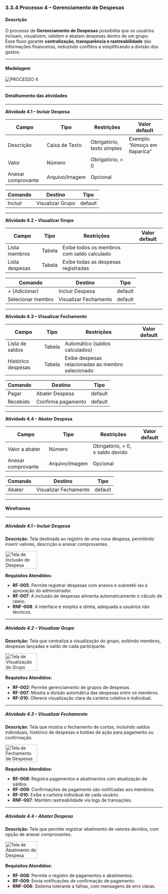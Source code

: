 ### 3.3.4 Processo 4 – Gerenciamento de Despesas

#### Descrição
O processo de **Gerenciamento de Despesas** possibilita que os usuários incluam, visualizem, validem e abatam despesas dentro de um grupo.  
Esse fluxo garante **centralização, transparência e rastreabilidade** das informações financeiras, reduzindo conflitos e simplificando a divisão dos gastos.  

---

#### Modelagem

![PROCESSO 4](../images/modelagem-4-gerenciamento-de-despesas.png "Modelo BPMN do Processo 4.")

---

#### Detalhamento das atividades

---

**Atividade 4.1 – Incluir Despesa**

| **Campo**        | **Tipo**       | **Restrições**                 | **Valor default** |
|------------------|----------------|--------------------------------|-------------------|
| Descrição        | Caixa de Texto | Obrigatório, texto simples      | Exemplo: “Almoço em Itaparica” |
| Valor            | Número         | Obrigatório, > 0                |                   |
| Anexar comprovante | Arquivo/Imagem | Opcional                        |                   |

| **Comando**  | **Destino**         | **Tipo**  |
|--------------|---------------------|-----------|
| Incluir      | Visualizar Grupo    | default   |

---

**Atividade 4.2 – Visualizar Grupo**

| **Campo**     | **Tipo**  | **Restrições** | **Valor default** |
|---------------|-----------|----------------|-------------------|
| Lista membros | Tabela    | Exibe todos os membros com saldo calculado |   |
| Lista despesas| Tabela    | Exibe todas as despesas registradas        |   |

| **Comando**   | **Destino**               | **Tipo**  |
|---------------|---------------------------|-----------|
| + (Adicionar) | Incluir Despesa           | default   |
| Selecionar membro | Visualizar Fechamento | default   |

---

**Atividade 4.3 – Visualizar Fechamento**

| **Campo**          | **Tipo** | **Restrições** | **Valor default** |
|--------------------|----------|----------------|-------------------|
| Lista de saldos    | Tabela   | Automático (saldos calculados) | |
| Histórico despesas | Tabela   | Exibe despesas relacionadas ao membro selecionado | |

| **Comando**   | **Destino**          | **Tipo**  |
|---------------|----------------------|-----------|
| Pagar         | Abater Despesa       | default   |
| Recebido      | Confirma pagamento   | default   |

---

**Atividade 4.4 – Abater Despesa**

| **Campo**          | **Tipo**       | **Restrições**                 | **Valor default** |
|--------------------|----------------|--------------------------------|-------------------|
| Valor a abater     | Número         | Obrigatório, > 0, ≤ saldo devido |                 |
| Anexar comprovante | Arquivo/Imagem | Opcional                        |                   |

| **Comando**   | **Destino**         | **Tipo**  |
|---------------|---------------------|-----------|
| Abater        | Visualizar Fechamento | default |

---

#### Wireframes

---

##### Atividade 4.1 – Incluir Despesa

**Descrição:** Tela destinada ao registro de uma nova despesa, permitindo inserir valores, descrição e anexar comprovantes.  

<div style="display: flex; gap: 20px;">
  <img src="../images/prototipoTelas/processo4/Incluir_Despesa.png" alt="Tela de Inclusão de Despesa" width="45%">
</div>

**Requisitos Atendidos:**
- **RF-005**: Permite registrar despesas com anexos e submetê-las à aprovação do administrador.  
- **RF-007**: A inclusão de despesas alimenta automaticamente o cálculo de rateio.  
- **RNF-008**: A interface é simples e direta, adequada a usuários não técnicos.  

---

##### Atividade 4.2 – Visualizar Grupo

**Descrição:** Tela que centraliza a visualização do grupo, exibindo membros, despesas lançadas e saldo de cada participante.  

<div style="display: flex; gap: 20px;">
  <img src="../images/prototipoTelas/processo4/Visualização_Grupo.png" alt="Tela de Visualização do Grupo" width="45%">
</div>

**Requisitos Atendidos:**
- **RF-002**: Permite gerenciamento de grupos de despesas.  
- **RF-007**: Mostra a divisão automática das despesas entre os membros.  
- **RF-010**: Oferece visualização clara da carteira coletiva e individual.  

---

##### Atividade 4.3 – Visualizar Fechamento

**Descrição:** Tela que mostra o fechamento de contas, incluindo saldos individuais, histórico de despesas e botões de ação para pagamento ou confirmação.  

<div style="display: flex; gap: 20px;">
  <img src="../images/prototipoTelas/processo4/Visualizar_Fechamento.png" alt="Tela de Fechamento de Despesas" width="45%">
</div>

**Requisitos Atendidos:**
- **RF-008**: Registra pagamentos e abatimentos com atualização de saldos.  
- **RF-009**: Confirmações de pagamento são notificadas aos membros.  
- **RF-010**: Exibe a carteira individual de cada usuário.  
- **RNF-007**: Mantém rastreabilidade via logs de transações.  

---

##### Atividade 4.4 – Abater Despesa

**Descrição:** Tela que permite registrar abatimento de valores devidos, com opção de anexar comprovantes.  

<div style="display: flex; gap: 20px;">
  <img src="../images/prototipoTelas/processo4/Abatimento_de_despesa.png" alt="Tela de Abatimento de Despesa" width="45%">
</div>

**Requisitos Atendidos:**
- **RF-008**: Permite o registro de pagamentos e abatimentos.  
- **RF-009**: Envia notificações de confirmação de pagamento.  
- **RNF-006**: Sistema tolerante a falhas, com mensagens de erro claras.  
